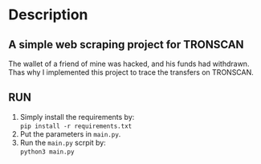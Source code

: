 # Description

## A simple web scraping project for TRONSCAN

The wallet of a friend of mine was hacked, and his funds had withdrawn. Thas why I implemented this project to trace the transfers on TRONSCAN.

## RUN  
1. Simply install the requirements by:  
```pip install -r requirements.txt```
2. Put the parameters in `main.py`.
3. Run the `main.py` scrpit by:  
```python3 main.py```

